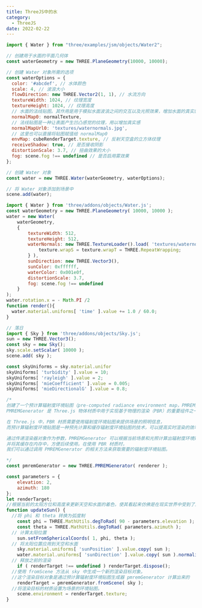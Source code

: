 ```yaml
---
title: ThreeJS中的水
category:
  - ThreeJS
date: 2022-02-22
---
```


```js
import { Water } from "three/examples/jsm/objects/Water2";

// 创建用于水面的平面几何体
const waterGeometry = new THREE.PlaneGeometry(10000, 10000);

// 创建 Water 对象所需的选项
const waterOptions = {
  color: '#abcdef', // 水体颜色
  scale: 4, // 波浪大小
  flowDirection: new THREE.Vector2(1, 1), // 水流方向
  textureWidth: 1024, // 纹理宽度
  textureHeight: 1024, // 纹理高度
  // 水面的法线贴图。其作用是用于模拟水面波浪之间的交互以及光照效果，增加水面的真实感。
  normalMap0: normalTexture, 
  // 法线贴图是一种让表面产生凹凸感觉的纹理，用以增加真实感
  normalMapUrl0: 'textures/waternormals.jpg',
  // 这里也可以直接将贴图赋值给 normalMap0
  envMap: cubeRenderTarget.texture, // 反射天空盒的立方体纹理
  receiveShadow: true, // 是否接收阴影
  distortionScale: 3.7, // 扭曲效果的大小
  fog: scene.fog !== undefined // 是否启用雾效果 
};

// 创建 Water 对象
const water = new THREE.Water(waterGeometry, waterOptions);

// 将 Water 对象添加到场景中
scene.add(water);
```

<div ref="waterRef"></div>

```js
import { Water } from 'three/addons/objects/Water.js';
const waterGeometry = new THREE.PlaneGeometry( 10000, 10000 );
water = new Water(
	waterGeometry,
	{
		textureWidth: 512,
		textureHeight: 512,
		waterNormals: new THREE.TextureLoader().load( 'textures/waternormals.jpg', function ( texture ) {
			texture.wrapS = texture.wrapT = THREE.RepeatWrapping;
		} ),
		sunDirection: new THREE.Vector3(),
		sunColor: 0xffffff,
		waterColor: 0x001e0f,
		distortionScale: 3.7,
		fog: scene.fog !== undefined
	}
);
water.rotation.x = - Math.PI /2
function render(){
  water.material.uniforms[ 'time' ].value += 1.0 / 60.0;
}

// 落日
import { Sky } from 'three/addons/objects/Sky.js';
sun = new THREE.Vector3();
const sky = new Sky();
sky.scale.setScalar( 10000 );
scene.add( sky );

const skyUniforms = sky.material.unifor
skyUniforms[ 'turbidity' ].value = 10;
skyUniforms[ 'rayleigh' ].value = 2;
skyUniforms[ 'mieCoefficient' ].value = 0.005;
skyUniforms[ 'mieDirectionalG' ].value = 0.8;

/*
创建了一个预计算辐射度环境贴图（pre-computed radiance environment map，PMREM）生成器。
PMREMGenerator 是 Three.js 物体材质中用于实现基于物理的渲染（PBR）的重要组件之一。

在 Three.js 中，PBR 材质需要使用辐射度环境贴图来提供场景的照明信息，
而预计算辐射度环境贴图是一种预先计算和缓存辐射度环境贴图的技术，可以提高实时渲染的效率和质量。

通过传递渲染器对象作为参数，PMREMGenerator 可以根据当前场景和光照计算出辐射度环境贴图，
并将其缓存在内存中，方便后续使用。在使用 PBR 材质时，
我们可以通过调用 PMREMGenerator 的相关方法来获取需要的辐射度环境贴图。

*/ 
const pmremGenerator = new THREE.PMREMGenerator( renderer );

const parameters = {
	elevation: 2,
	azimuth: 180
};
let renderTarget;
//根据当前的太阳方位和高度来更新天空和水面的着色，使其看起来仿佛是在现实世界中受到了真实的自然光照射。
function updateSun() {
  //将 phi 和 theta 转换为弧度制
	const phi = THREE.MathUtils.degToRad( 90 - parameters.elevation );
	const theta = THREE.MathUtils.degToRad( parameters.azimuth );
  // 计算太阳位置
	sun.setFromSphericalCoords( 1, phi, theta );
  // 将太阳位置应用到天空和水面
	sky.material.uniforms[ 'sunPosition' ].value.copy( sun );
	water.material.uniforms[ 'sunDirection' ].value.copy( sun ).normalize();
  // 释放之前的渲染
	if ( renderTarget !== undefined ) renderTarget.dispose();
  //使用 fromScene 方法从 sky 中生成一个新的渲染目标对象。
  //这个渲染目标对象是通过预计算辐射度环境贴图生成器 pmremGenerator 计算出来的
	renderTarget = pmremGenerator.fromScene( sky );
  //将渲染目标的材质设置为场景的环境贴图。
	scene.environment = renderTarget.texture;
}
```

<div ref="oceanRef" class="ocean"></div>

<script setup>
import {ref,onMounted} from 'vue'
import * as THREE from "three";

import { OrbitControls } from "three/examples/jsm/controls/OrbitControls";
import { RGBELoader } from "three/examples/jsm/loaders/RGBELoader";
import { GLTFLoader } from "three/examples/jsm/loaders/GLTFLoader";

// 导入water
import { Water as Water2 } from "three/examples/jsm/objects/Water2";
import { Water } from 'three/addons/objects/Water.js';
import { Sky } from 'three/addons/objects/Sky.js';
let dat;
const waterRef = ref()
const init = () => {
    const scene = new THREE.Scene();
    const camera = new THREE.PerspectiveCamera(90,2,0.1,1000);
    camera.position.set(5,5,5)
    scene.add(camera);

    const rgbeLoader = new RGBELoader();
    rgbeLoader.loadAsync("/assets/textures/hdr/050.hdr").then((texture) => {
      texture.mapping = THREE.EquirectangularReflectionMapping;
      scene.background = texture;
      scene.environment = texture;
    });

    // 加载浴缸
    const gltfLoader = new GLTFLoader();
    gltfLoader.load("/assets/model/yugang.glb", (gltf) => {
      console.log(gltf);
      const yugang = gltf.scene.children[0];
      yugang.material.side = THREE.DoubleSide;

      const waterGeometry = gltf.scene.children[1].geometry;
      const water = new Water2(waterGeometry, {
        color: "#ffffff",
        scale: 1,
        flowDirection: new THREE.Vector2(1, 1),
        textureHeight: 1024,
        textureWidth: 1024,
      });

      scene.add(water);
      scene.add(yugang);
    });

    const light = new THREE.AmbientLight(0xffffff); // soft white light
    light.intensity = 10;
    scene.add(light);
    const directionalLight = new THREE.DirectionalLight(0xffffff, 0.5);
    scene.add(directionalLight);

    // 初始化渲染器
    const renderer = new THREE.WebGLRenderer({ alpha: true, antialias: true });
    renderer.outputEncoding = THREE.sRGBEncoding;
    renderer.toneMapping = THREE.ACESFilmicToneMapping;
    renderer.setSize(waterRef.value.offsetWidth,waterRef.value.offsetWidth/2)

    if(!__VUEPRESS_SSR__) {
        // 监听屏幕大小改变的变化，设置渲染的尺寸
        window.addEventListener("resize", () => {
          //   更新渲染器
          renderer.setSize(waterRef.value.offsetWidth,waterRef.value.offsetWidth/2)
          //   设置渲染器的像素比例
          renderer.setPixelRatio(window.devicePixelRatio);
        });

    }
    waterRef.value.appendChild(renderer.domElement)


    // 初始化控制器
    const controls = new OrbitControls(camera, renderer.domElement);
    // 设置控制器阻尼
    controls.enableDamping = true;

    const clock = new THREE.Clock();
    function animate(t) {
      const elapsedTime = clock.getElapsedTime();
      requestAnimationFrame(animate);
      // 使用渲染器渲染相机看这个场景的内容渲染出来
      renderer.render(scene, camera);
    }
    
    animate();
}

const oceanRef = ref()
const initOcean = () => {
    const renderer = new THREE.WebGLRenderer();
    renderer.setSize(oceanRef.value.offsetWidth,oceanRef.value.offsetWidth/2)
    renderer.toneMapping = THREE.ACESFilmicToneMapping;
    oceanRef.value.appendChild(renderer.domElement);

    const scene = new THREE.Scene();

    const camera = new THREE.PerspectiveCamera(55,2,1,20000);
    camera.position.set(30,30,100);

    const sun = new THREE.Vector3();

    const waterGeometry = new THREE.PlaneGeometry(10000,10000);

    const water = new Water(waterGeometry,{
      			textureWidth: 512,
						textureHeight: 512,
						waterNormals: new THREE.TextureLoader().load( 'textures/waternormals.jpg', function ( texture ) {

							texture.wrapS = texture.wrapT = THREE.RepeatWrapping;

						} ),
						sunDirection: new THREE.Vector3(),
						sunColor: 0xffffff,
						waterColor: 0x001e0f,
						distortionScale: 3.7,
						fog: scene.fog !== undefined
    })
    water.rotation.x = -Math.PI /2;

    scene.add(water)
		const sky = new Sky();
		sky.scale.setScalar( 10000 );
		scene.add( sky );

		const skyUniforms = sky.material.uniforms
		skyUniforms[ 'turbidity' ].value = 10;
		skyUniforms[ 'rayleigh' ].value = 2;
		skyUniforms[ 'mieCoefficient' ].value = 0.005;
		skyUniforms[ 'mieDirectionalG' ].value = 0.8
		const parameters = {
			elevation: 2,
			azimuth: 180
		};

    const pmremGenerator = new THREE.PMREMGenerator( renderer );
    let renderTarget;
		function updateSun(){ 
			const phi = THREE.MathUtils.degToRad( 90 - parameters.elevation );
			const theta = THREE.MathUtils.degToRad( parameters.azimuth )
			sun.setFromSphericalCoords( 1, phi, theta )
			sky.material.uniforms[ 'sunPosition' ].value.copy( sun );
			water.material.uniforms[ 'sunDirection' ].value.copy( sun ).normalize()
			if ( renderTarget !== undefined ) renderTarget.dispose()
			renderTarget = pmremGenerator.fromScene( sky )
			scene.environment = renderTarget.texture
    }
		updateSun();

		const geometry = new THREE.BoxGeometry( 30, 30, 30 );
		const material = new THREE.MeshStandardMaterial( { roughness: 0 } )
		const mesh = new THREE.Mesh( geometry, material );
		scene.add( mesh );

		const controls = new OrbitControls( camera, renderer.domElement );
		controls.maxPolarAngle = Math.PI * 0.495;
		controls.target.set( 0, 10, 0 );
		controls.minDistance = 40.0;
		controls.maxDistance = 200.0;
		controls.update();
    const gui = new dat.GUI();
    oceanRef.value.appendChild(gui.domElement)
    gui.domElement.style.position = 'absolute';
    gui.domElement.style.top="0px";
    gui.domElement.style.right="0px";
		const folderSky = gui.addFolder( 'Sky' );
		folderSky.add( parameters, 'elevation', 0, 90, 0.1 ).onChange( updateSun );
		folderSky.add( parameters, 'azimuth', - 180, 180, 0.1 ).onChange( updateSun );
		folderSky.open()
		const waterUniforms = water.material.uniforms
		const folderWater = gui.addFolder( 'Water' );
		folderWater.add( waterUniforms.distortionScale, 'value', 0, 8, 0.1 ).name( 'distortionScale' );
		folderWater.add( waterUniforms.size, 'value', 0.1, 10, 0.1 ).name( 'size' );
		folderWater.open();

    window.addEventListener( 'resize', onWindowResize );

		function onWindowResize() {
			// camera.aspect = window.innerWidth / window.innerHeight;
			camera.updateProjectionMatrix();
			renderer.setSize(oceanRef.offsetWidth,oceanRef.offsetWidth/2)
		}
		function animate() {
			requestAnimationFrame( animate );
			render();
			// stats.update();
		}
    
		function render() {
			const time = performance.now() * 0.001;
			mesh.position.y = Math.sin( time ) * 20 + 5;
			mesh.rotation.x = time * 0.5;
			mesh.rotation.z = time * 0.51;
			water.material.uniforms[ 'time' ].value += 1.0 / 60.0;
			renderer.render( scene, camera );
		}
    animate()
}


onMounted(async ()=>{
   dat = await import('dat.gui')
    init()
    initOcean()
})
</script>
<style scoped>
  .ocean {
    position:relative;
  }
</style>